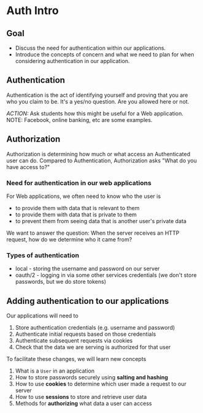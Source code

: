 # Auth Intro

## Goal

* Discuss the need for authentication within our applications.
* Introduce the concepts of concern and what we need to plan for when considering authentication in our application.


## Authentication

Authentication is the act of identifying yourself and proving that you are
who you claim to be. It's a yes/no question. Are you allowed here or not.

*ACTION:* Ask students how this might be useful for a Web application.
NOTE: Facebook, online banking, etc are some examples.


## Authorization

Authorization is determining how much or what access an Authenticated user can do. Compared to Authentication, Authorization asks "What do you have access to?"


### Need for authentication in our web applications

For Web applications, we often need to know who the user is

* to provide them with data that is relevant to them
* to provide them with data that is private to them
* to prevent them from seeing data that is another user's private data

We want to answer the question: When the server receives an HTTP request, how do we determine who it came from?

### Types of authentication

* local - storing the username and password on our server
* oauth/2 - logging in via some other services credentials (we don't store passwords, but we do store tokens)


## Adding authentication to our applications

Our applications will need to

1. Store authentication credentials (e.g. username and password)
2. Authenticate initial requests based on those credentials
3. Authenticate subsequent requests via cookies
4. Check that the data we are serving is authorized for that user

To facilitate these changes, we will learn new concepts

1. What is a `User` in an application
2. How to store passwords securely using **salting and hashing**
3. How to use **cookies** to determine which user made a request to our server
4. How to use **sessions** to store and retrieve user data
5. Methods for **authorizing** what data a user can access
 